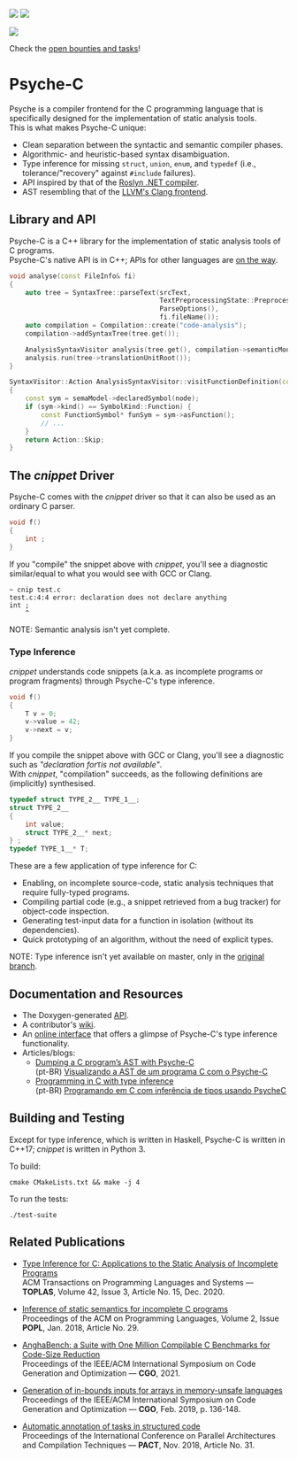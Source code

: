 ![](https://github.com/ltcmelo/psychec/workflows/build/badge.svg)
![](https://github.com/ltcmelo/psychec/workflows/test-suite/badge.svg)

![](https://docs.google.com/drawings/d/e/2PACX-1vT-pCvcuO4U63ERkXWfBzOfVKwMQ_kh-ntzANYyNrnkt8FUV2wRHd5fN6snq33u5hWmnNQR3E3glsnH/pub?w=375&h=150)

Check the [open bounties and tasks](https://docs.google.com/document/d/1_xVLVXnrEJKGOXcJcy78NqdK2vnmIiJO33iOY7xaSGQ/edit?usp=sharing)!

# Psyche-C

Psyche is a compiler frontend for the C programming language that is specifically designed for the implementation of static analysis tools.  
This is what makes Psyche-C unique:

- Clean separation between the syntactic and semantic compiler phases.
- Algorithmic- and heuristic-based syntax disambiguation.
- Type inference for missing `struct`, `union`, `enum`, and `typedef` (i.e., tolerance/"recovery" against `#include` failures).
- API inspired by that of the [Roslyn .NET compiler](https://github.com/dotnet/roslyn).
- AST resembling that of the [LLVM's Clang frontend](https://clang.llvm.org/).

## Library and API

Psyche-C is a C++ library for the implementation of static analysis tools of C programs.  
Psyche-C's native API is in C++; APIs for other languages are [on the way](https://github.com/ltcmelo/psychec/issues/112).

```cpp
void analyse(const FileInfo& fi)
{
    auto tree = SyntaxTree::parseText(srcText,
                                      TextPreprocessingState::Preprocessed,
                                      ParseOptions(),
                                      fi.fileName());
    auto compilation = Compilation::create("code-analysis");
    compilation->addSyntaxTree(tree.get());

    AnalysisSyntaxVisitor analysis(tree.get(), compilation->semanticModel(tree.get()));
    analysis.run(tree->translationUnitRoot());
}
```

```cpp
SyntaxVisitor::Action AnalysisSyntaxVisitor::visitFunctionDefinition(const FunctionDefinitionSyntax* node) override
{
    const sym = semaModel->declaredSymbol(node);
    if (sym->kind() == SymbolKind::Function) {
        const FunctionSymbol* funSym = sym->asFunction();
        // ...
    }
    return Action::Skip;
}

```


## The *cnippet* Driver

Psyche-C comes with the *cnippet* driver so that it can also be used as an ordinary C parser.


```c
void f()
{
    int ;
}
```

If you "compile" the snippet above with *cnippet*, you'll see a diagnostic similar/equal to what you would see with GCC or Clang.

```
~ cnip test.c
test.c:4:4 error: declaration does not declare anything
int ;
    ^
```

NOTE: Semantic analysis isn't yet complete.

### Type Inference

*cnippet* understands code snippets (a.k.a. as incomplete programs or program fragments) through Psyche-C's type inference. 

```c
void f()
{
    T v = 0;
    v->value = 42;
    v->next = v;
}
```

If you compile the snippet above with GCC or Clang, you'll see a diagnostic such as _"declaration for_`T`_is not available"_.  
With *cnippet*, "compilation" succeeds, as the following definitions are (implicitly) synthesised.

```c
typedef struct TYPE_2__ TYPE_1__;
struct TYPE_2__ 
{
    int value;
    struct TYPE_2__* next;
} ;
typedef TYPE_1__* T;
```

These are a few application of type inference for C:

- Enabling, on incomplete source-code, static analysis techniques that require fully-typed programs.
- Compiling partial code (e.g., a snippet retrieved from a bug tracker) for object-code inspection.
- Generating test-input data for a function in isolation (without its dependencies).
- Quick prototyping of an algorithm, without the need of explicit types.

NOTE: Type inference isn't yet available on master, only in the [original branch](https://github.com/ltcmelo/psychec/tree/original).

## Documentation and Resources

- The Doxygen-generated [API](https://ltcmelo.github.io/psychec/api-docs/html/index.html).
- A contributor's [wiki](https://github.com/ltcmelo/psychec/wiki).
- An [online interface](http://cuda.dcc.ufmg.br/psyche-c/) that offers a glimpse of Psyche-C's type inference functionality.
- Articles/blogs:
  - [Dumping a C program’s AST with Psyche-C](https://ltcmelo.github.io/psychec/2021/03/03/c-ast-dump-psyche.html)  
    (pt-BR) [Visualizando a AST de um programa C com o Psyche-C](https://www.embarcados.com.br/visualizando-a-ast-psyche-c/)
  - [Programming in C with type inference](https://www.codeproject.com/Articles/1238603/Programming-in-C-with-Type-Inference)  
    (pt-BR) [Programando em C com inferência de tipos usando PsycheC](https://www.embarcados.com.br/inferencia-de-tipos-em-c-usando-psychec/)

## Building and Testing

Except for type inference, which is written in Haskell, Psyche-C is written in C++17; *cnippet* is written in Python 3.

To build:

    cmake CMakeLists.txt && make -j 4

To run the tests:

    ./test-suite

## Related Publications

- [Type Inference for C: Applications to the Static Analysis of Incomplete Programs](https://dl.acm.org/doi/10.1145/3421472)<br/>
ACM Transactions on Programming Languages and Systems — **TOPLAS**, Volume 42, Issue 3, Article No. 15, Dec. 2020.

- [Inference of static semantics for incomplete C programs](https://dl.acm.org/doi/10.1145/3158117)<br/>
Proceedings of the ACM on Programming Languages, Volume 2, Issue **POPL**, Jan. 2018, Article No. 29.

- [AnghaBench: a Suite with One Million Compilable C Benchmarks for Code-Size Reduction](https://conf.researchr.org/info/cgo-2021/accepted-papers)<br/>
Proceedings of the IEEE/ACM International Symposium on Code Generation and Optimization — **CGO**, 2021.

- [Generation of in-bounds inputs for arrays in memory-unsafe languages](https://dl.acm.org/citation.cfm?id=3314890)<br/>
Proceedings of the IEEE/ACM International Symposium on Code Generation and Optimization — **CGO**, Feb. 2019, p. 136-148.

- [Automatic annotation of tasks in structured code](https://dl.acm.org/citation.cfm?id=3243200)<br/>
Proceedings of the International Conference on Parallel Architectures and Compilation Techniques — **PACT**, Nov. 2018, Article No. 31.
